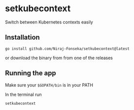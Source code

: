 # setkubecontext

Switch between Kubernetes contexts easily

## Installation
```
go install github.com/Niraj-Fonseka/setkubecontext@latest
```
or download the binary from from one of the releases


## Running the app

Make sure your `$GOPATH/bin` is in your PATH

In the terminal run
```
setkubecontext
```
